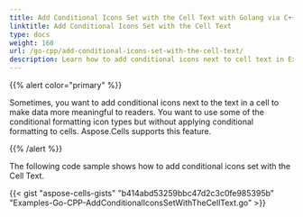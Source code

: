 ```yaml
---
title: Add Conditional Icons Set with the Cell Text with Golang via C++
linktitle: Add Conditional Icons Set with the Cell Text
type: docs
weight: 160
url: /go-cpp/add-conditional-icons-set-with-the-cell-text/
description: Learn how to add conditional icons next to cell text in Excel using Aspose.Cells with Golang via C++.
---
```


{{% alert color="primary" %}} 

Sometimes, you want to add conditional icons next to the text in a cell to make data more meaningful to readers. You want to use some of the conditional formatting icon types but without applying conditional formatting to cells. Aspose.Cells supports this feature.

{{% /alert %}} 

The following code sample shows how to add conditional icons set with the Cell Text.

{{< gist "aspose-cells-gists" "b414abd53259bbc47d2c3c0fe985395b" "Examples-Go-CPP-AddConditionalIconsSetWithTheCellText.go" >}}